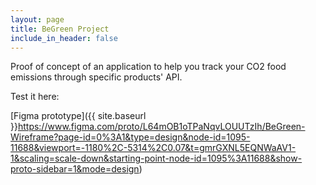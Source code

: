 ```yaml
---
layout: page
title: BeGreen Project
include_in_header: false
---
```


Proof of concept of an application to help you track your CO2 food emissions through specific products' API.

Test it here:

[Figma prototype]({{ site.baseurl }}https://www.figma.com/proto/L64mOB1oTPaNqvLOUUTzIh/BeGreen-Wireframe?page-id=0%3A1&type=design&node-id=1095-11688&viewport=-1180%2C-5314%2C0.07&t=gmrGXNL5EQNWaAV1-1&scaling=scale-down&starting-point-node-id=1095%3A11688&show-proto-sidebar=1&mode=design)
